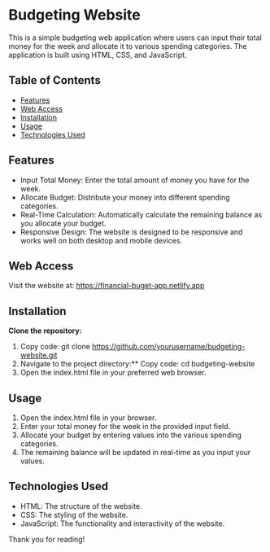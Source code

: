 # Budgeting Website

This is a simple budgeting web application where users can input their total money for the week and allocate it to various spending categories. The application is built using HTML, CSS, and JavaScript.

## Table of Contents

- [Features](#features)
- [Web Access](#web-access)
- [Installation](#installation)
- [Usage](#usage)
- [Technologies Used](#technologies-used)

## Features
- Input Total Money: Enter the total amount of money you have for the week.
- Allocate Budget: Distribute your money into different spending categories.
- Real-Time Calculation: Automatically calculate the remaining balance as you allocate your budget.
- Responsive Design: The website is designed to be responsive and works well on both desktop and mobile devices.

## Web Access
Visit the website at: https://financial-buget-app.netlify.app

## Installation
**Clone the repository:**
1. Copy code: git clone https://github.com/yourusername/budgeting-website.git
2. Navigate to the project directory:**
Copy code: cd budgeting-website
3. Open the index.html file in your preferred web browser.

## Usage
1. Open the index.html file in your browser.
2. Enter your total money for the week in the provided input field.
3. Allocate your budget by entering values into the various spending categories.
4. The remaining balance will be updated in real-time as you input your values.

## Technologies Used
- HTML: The structure of the website.
- CSS: The styling of the website.
- JavaScript: The functionality and interactivity of the website.

Thank you for reading!
